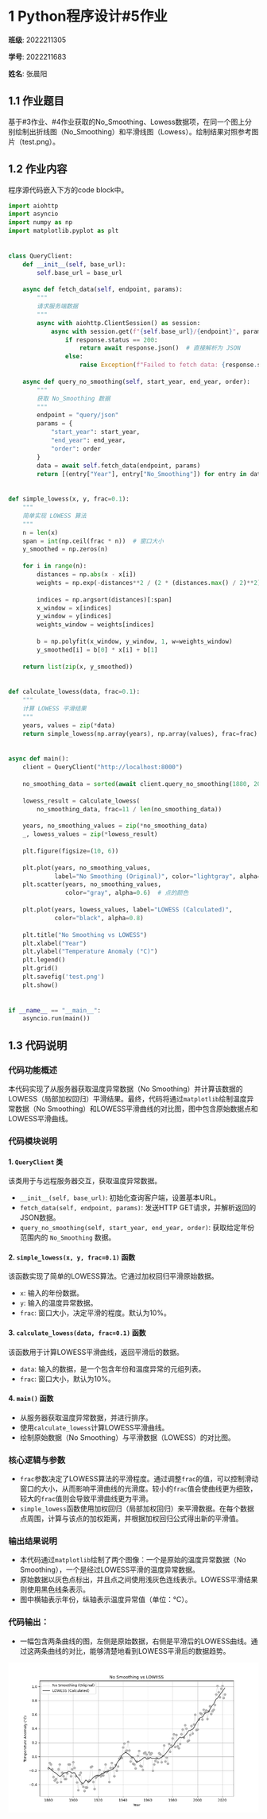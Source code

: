 # 1 Python程序设计#5作业
**班级**: 2022211305  

**学号**: 2022211683

**姓名**: 张晨阳

## 1.1 作业题目
基于#3作业、#4作业获取的No_Smoothing、Lowess数据项，在同一个图上分别绘制出折线图（No_Smoothing）和平滑线图（Lowess）。绘制结果对照参考图片（test.png）。

## 1.2 作业内容
程序源代码嵌入下方的code block中。

```python
import aiohttp
import asyncio
import numpy as np
import matplotlib.pyplot as plt


class QueryClient:
    def __init__(self, base_url):
        self.base_url = base_url

    async def fetch_data(self, endpoint, params):
        """
        请求服务端数据
        """
        async with aiohttp.ClientSession() as session:
            async with session.get(f"{self.base_url}/{endpoint}", params=params) as response:
                if response.status == 200:
                    return await response.json()  # 直接解析为 JSON
                else:
                    raise Exception(f"Failed to fetch data: {response.status}")

    async def query_no_smoothing(self, start_year, end_year, order):
        """
        获取 No_Smoothing 数据
        """
        endpoint = "query/json"
        params = {
            "start_year": start_year,
            "end_year": end_year,
            "order": order
        }
        data = await self.fetch_data(endpoint, params)
        return [(entry["Year"], entry["No_Smoothing"]) for entry in data]


def simple_lowess(x, y, frac=0.1):
    """
    简单实现 LOWESS 算法
    """
    n = len(x)
    span = int(np.ceil(frac * n))  # 窗口大小
    y_smoothed = np.zeros(n)

    for i in range(n):
        distances = np.abs(x - x[i])
        weights = np.exp(-distances**2 / (2 * (distances.max() / 2)**2))

        indices = np.argsort(distances)[:span]
        x_window = x[indices]
        y_window = y[indices]
        weights_window = weights[indices]

        b = np.polyfit(x_window, y_window, 1, w=weights_window)
        y_smoothed[i] = b[0] * x[i] + b[1]

    return list(zip(x, y_smoothed))


def calculate_lowess(data, frac=0.1):
    """
    计算 LOWESS 平滑结果
    """
    years, values = zip(*data)
    return simple_lowess(np.array(years), np.array(values), frac=frac)


async def main():
    client = QueryClient("http://localhost:8000")

    no_smoothing_data = sorted(await client.query_no_smoothing(1880, 2022, "asc"), key=lambda x: x[0])

    lowess_result = calculate_lowess(
        no_smoothing_data, frac=11 / len(no_smoothing_data))

    years, no_smoothing_values = zip(*no_smoothing_data)
    _, lowess_values = zip(*lowess_result)

    plt.figure(figsize=(10, 6))

    plt.plot(years, no_smoothing_values,
             label="No Smoothing (Original)", color="lightgray", alpha=0.6)
    plt.scatter(years, no_smoothing_values,
                color="gray", alpha=0.6)  # 点的颜色

    plt.plot(years, lowess_values, label="LOWESS (Calculated)",
             color="black", alpha=0.8)

    plt.title("No Smoothing vs LOWESS")
    plt.xlabel("Year")
    plt.ylabel("Temperature Anomaly (°C)")
    plt.legend()
    plt.grid()
    plt.savefig('test.png')
    plt.show()


if __name__ == "__main__":
    asyncio.run(main())
```

## 1.3 代码说明

### 代码功能概述
本代码实现了从服务器获取温度异常数据（No Smoothing）并计算该数据的LOWESS（局部加权回归）平滑结果。最终，代码将通过`matplotlib`绘制温度异常数据（No Smoothing）和LOWESS平滑曲线的对比图，图中包含原始数据点和LOWESS平滑曲线。

### 代码模块说明

#### 1. `QueryClient` 类
该类用于与远程服务器交互，获取温度异常数据。
- `__init__(self, base_url)`: 初始化查询客户端，设置基本URL。
- `fetch_data(self, endpoint, params)`: 发送HTTP GET请求，并解析返回的JSON数据。
- `query_no_smoothing(self, start_year, end_year, order)`: 获取给定年份范围内的 `No_Smoothing` 数据。

#### 2. `simple_lowess(x, y, frac=0.1)` 函数
该函数实现了简单的LOWESS算法。它通过加权回归平滑原始数据。
- `x`: 输入的年份数据。
- `y`: 输入的温度异常数据。
- `frac`: 窗口大小，决定平滑的程度。默认为10%。

#### 3. `calculate_lowess(data, frac=0.1)` 函数
该函数用于计算LOWESS平滑曲线，返回平滑后的数据。
- `data`: 输入的数据，是一个包含年份和温度异常的元组列表。
- `frac`: 窗口大小，默认为10%。

#### 4. `main()` 函数
- 从服务器获取温度异常数据，并进行排序。
- 使用`calculate_lowess`计算LOWESS平滑曲线。
- 绘制原始数据（No Smoothing）与平滑数据（LOWESS）的对比图。

### 核心逻辑与参数
- `frac`参数决定了LOWESS算法的平滑程度。通过调整`frac`的值，可以控制滑动窗口的大小，从而影响平滑曲线的光滑度。较小的`frac`值会使曲线更为细致，较大的`frac`值则会导致平滑曲线更为平滑。
- `simple_lowess`函数使用加权回归（局部加权回归）来平滑数据。在每个数据点周围，计算与该点的加权距离，并根据加权回归公式得出新的平滑值。

### 输出结果说明
- 本代码通过`matplotlib`绘制了两个图像：一个是原始的温度异常数据（No Smoothing），一个是经过LOWESS平滑的温度异常数据。
- 原始数据以灰色点标出，并且点之间使用浅灰色连线表示。LOWESS平滑结果则使用黑色线条表示。
- 图中横轴表示年份，纵轴表示温度异常值（单位：°C）。

### 代码输出：
- 一幅包含两条曲线的图，左侧是原始数据，右侧是平滑后的LOWESS曲线。通过这两条曲线的对比，能够清楚地看到LOWESS平滑后的数据趋势。


![alt text](test.png)